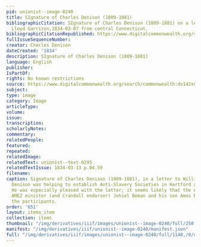 ```yaml
---
pid: unionist--image-0240
title: SIgnature of Charles Denison (1809-1881)
bibliographicCitation: SIgnature of Charles Denison (1809-1881) on a letter to William
  Lloyd Garrison,1834-03-07 from central Connecticut.
bibliographicCitationRepublished: https://www.digitalcommonwealth.org/search/commonwealth:dv142x87k
fullIssueSequenceNumber: 
creator: Charles Denison
dateCreated: '1834'
description: SIgnature of Charles Denison (1809-1881)
language: English
publisher: 
IsPartOf: 
rights: No known restrictions
source: https://www.digitalcommonwealth.org/search/commonwealth:dv142x87k
subject: 
type: image
category: Image
articleType: 
volume: 
issue: 
transcription: 
scholarlyNotes: 
commentary: 
relatedPeople: 
featured: 
repeated: 
relatedImage: 
relatedText: unionist--text-0295
relatedTextIssue: 1834-03-13 p.04.59
filename: 
caption: Signature of Charles Denison (1809-1881), in a letter to William Lloyd Garrison.
  Denison was helping to establish Anti-Slavery Societies in Hartford and Middletown.
  He was especially pleased with the latter; it seems likely that the African-American
  AMEZ minister (and Crandall endorser) Jehiel Beman and his son Amos Beman were among
  the participants.
order: '651'
layout: items_item
collection: items
thumbnail: "/img/derivatives/iiif/images/unionist--image-0240/full/250,/0/default.jpg"
manifest: "/img/derivatives/iiif/unionist--image-0240/manifest.json"
full: "/img/derivatives/iiif/images/unionist--image-0240/full/1140,/0/default.jpg"
---
```

